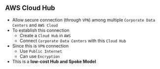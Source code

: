 ## AWS Cloud Hub

- Allow secure connection (through `VPN`) among multiple `Corporate Data Centers` and `AWS Cloud`
- To establish this connection
  - Create a `Cloud Hub` in `AWS`
  - Connect `Corporate Data Centers` with this `Cloud Hub`
- Since this is `VPN` connection
  - Use `Public Internet`
  - Can use `Encryption`
- This is a **low-cost Hub and Spoke Model**
